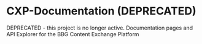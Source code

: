 # CXP-Documentation (DEPRECATED)
DEPRECATED - this project is no longer active. 
Documentation pages and API Explorer for the BBG Content Exchange Platform
